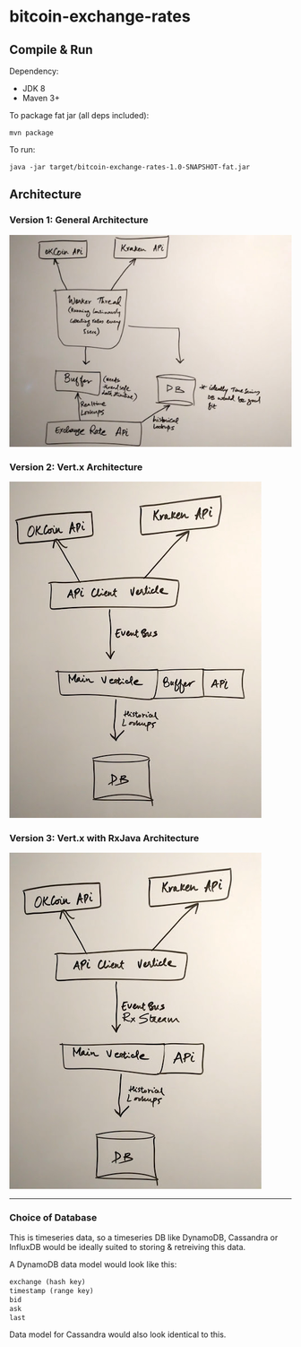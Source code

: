 # bitcoin-exchange-rates

## Compile & Run

Dependency:
- JDK 8
- Maven 3+

To package fat jar (all deps included): 
```
mvn package
```

To run:
```
java -jar target/bitcoin-exchange-rates-1.0-SNAPSHOT-fat.jar
```



## Architecture

### Version 1: General Architecture 

![](images/gen-arch.jpg)

### Version 2: Vert.x Architecture

![](images/arch-1.jpg)

### Version 3: Vert.x with RxJava Architecture 

![](images/arch-2.jpg)

___



### Choice of Database

This is timeseries data, so a timeseries DB like DynamoDB, Cassandra or InfluxDB would be ideally suited to storing & retreiving this data.

A DynamoDB data model would look like this:

```
exchange (hash key)
timestamp (range key)
bid
ask
last
```

Data model for Cassandra would also look identical to this.


